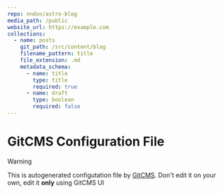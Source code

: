 ```yaml
---
repo: nndvn/astro-blog
media_path: /public
website_url: https://example.com
collections:
  - name: posts
    git_path: /src/content/blog
    filename_pattern: title
    file_extension: .md
    metadata_schema:
      - name: title
        type: title
        required: true
      - name: draft
        type: boolean
        required: false
---
```

# GitCMS Configuration File
> [!WARNING]
> This is autogenerated configutation file by [GitCMS](https://gitcms.blog). Don't edit it on your own, edit it **only** using GitCMS UI
